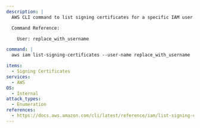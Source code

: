 ```yaml
---
description: |
  AWS CLI command to list signing certificates for a specific IAM user.

  Command Reference:

  	User: replace_with_username

command: |
  aws iam list-signing-certificates --user-name replace_with_username

items:
  - Signing Certificates
services:
  - AWS
OS:
  - Internal
attack_types:
  - Enumeration
references:
  - https://docs.aws.amazon.com/cli/latest/reference/iam/list-signing-certificates.html
---
```

